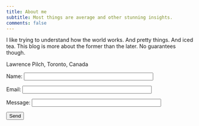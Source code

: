 ```yaml
---
title: About me
subtitle: Most things are average and other stunning insights.  
comments: false
---
```


I like trying to understand how the world works. And pretty things. And iced tea. This blog is more about the former than the later. No guarantees though.

Lawrence Pilch, Toronto, Canada

<form name = "submitMsg" action = "/page/thanks.md">
  <p>
    <label>Name: <input type="text" name = "name" size = "40"></label>
  </p>
  <p>
    <label>Email: <input type="text" name = "email" size = "40"></label>
  </p>
  <p>
    <label>Message: <input type="text" name = "msg" size = "40"></label>
  </p>
  <p>
    <button type = "submit">Send</button>
  </p>
</form>